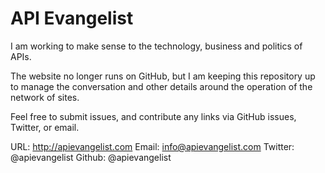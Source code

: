 # API Evangelist 

I am working to make sense to the technology, business and politics of APIs.

The website no longer runs on GitHub, but I am keeping this repository up to manage the conversation and other details around the operation of the network of sites.

Feel free to submit issues, and contribute any links via GitHub issues, Twitter, or email.

URL: http://apievangelist.com Email: info@apievangelist.com Twitter: @apievangelist Github: @apievangelist
